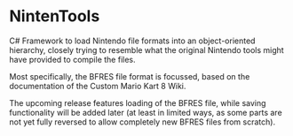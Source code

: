 # NintenTools

C# Framework to load Nintendo file formats into an object-oriented hierarchy, closely trying to resemble what the original Nintendo tools might have provided to compile the files.

Most specifically, the BFRES file format is focussed, based on the documentation of the Custom Mario Kart 8 Wiki.

The upcoming release features loading of the BFRES file, while saving functionality will be added later (at least in limited ways, as some parts are not yet fully reversed to allow completely new BFRES files from scratch).
